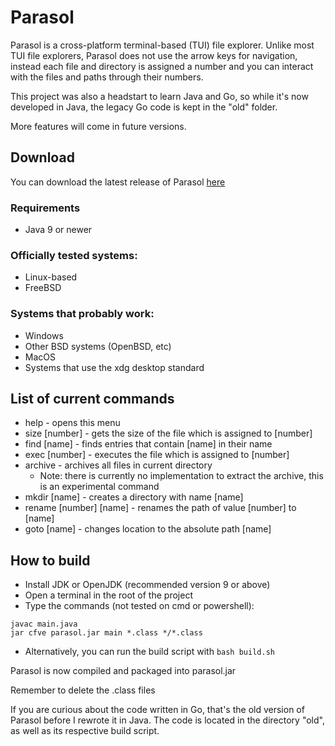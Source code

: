 # Parasol
Parasol is a cross-platform terminal-based (TUI) file explorer. Unlike most TUI file explorers, Parasol does not use the arrow keys for navigation, instead each file and directory is assigned a number and you can interact with the files and paths through their numbers.

This project was also a headstart to learn Java and Go, so while it's now developed in Java, the legacy Go code is kept in the "old" folder.

More features will come in future versions.

## Download

You can download the latest release of Parasol [here](https://github.com/spacebanana420/parasol/releases)

### Requirements
* Java 9 or newer

### Officially tested systems:
* Linux-based
* FreeBSD

### Systems that probably work:
* Windows
* Other BSD systems (OpenBSD, etc)
* MacOS
* Systems that use the xdg desktop standard


## List of current commands
* help - opens this menu
* size [number] - gets the size of the file which is assigned to [number]
* find [name] - finds entries that contain [name] in their name
* exec [number] - executes the file which is assigned to [number]
* archive - archives all files in current directory
     * Note: there is currently no implementation to extract the archive, this is an experimental command
* mkdir [name] - creates a directory with name [name]
* rename [number] [name] - renames the path of value [number] to [name]
* goto [name] - changes location to the absolute path [name]


## How to build
* Install JDK or OpenJDK (recommended version 9 or above)
* Open a terminal in the root of the project
* Type the commands (not tested on cmd or powershell):
```
javac main.java
jar cfve parasol.jar main *.class */*.class
```
* Alternatively, you can run the build script with ```bash build.sh```

Parasol is now compiled and packaged into parasol.jar

Remember to delete the .class files


If you are curious about the code written in Go, that's the old version of Parasol before I rewrote it in Java. The code is located in the directory "old", as well as its respective build script.
